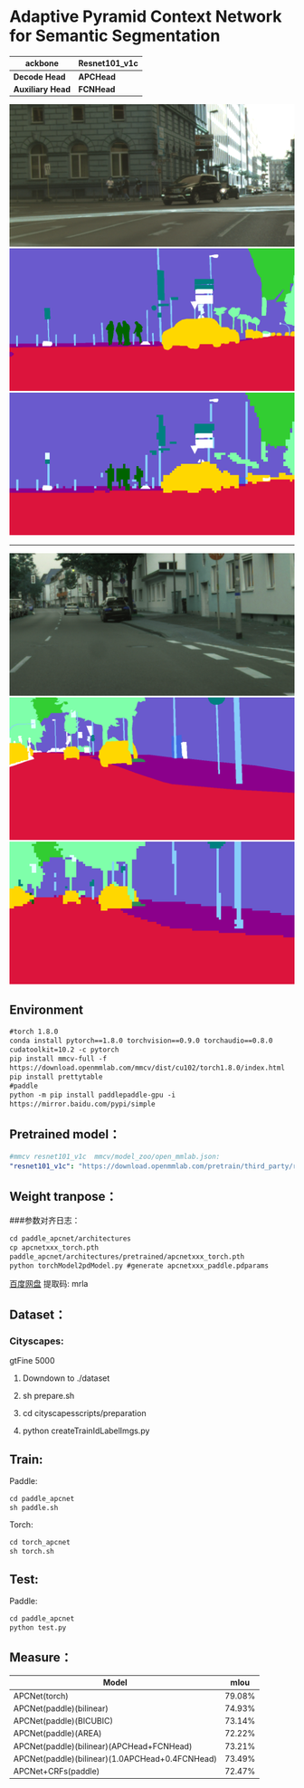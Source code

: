 # Adaptive Pyramid Context Network for Semantic Segmentation



| **ackbone**        | **Resnet101_v1c** |
| ------------------ | ----------------- |
| **Decode Head**    | **APCHead**       |
| **Auxiliary Head** | **FCNHead**       |

![source](./img/1.png)![gt](./img/1-gt.png)![pre](./img/1-pre.png)

***
![source](./img/2.png)![gt](./img/2-gt.png)![pre](./img/2-pre.png)
## Environment

```shell
#torch 1.8.0
conda install pytorch==1.8.0 torchvision==0.9.0 torchaudio==0.8.0 cudatoolkit=10.2 -c pytorch
pip install mmcv-full -f https://download.openmmlab.com/mmcv/dist/cu102/torch1.8.0/index.html
pip install prettytable
#paddle
python -m pip install paddlepaddle-gpu -i https://mirror.baidu.com/pypi/simple
```





## Pretrained model：

```yml
#mmcv resnet101_v1c  mmcv/model_zoo/open_mmlab.json:
"resnet101_v1c": "https://download.openmmlab.com/pretrain/third_party/resnet101_v1c-e67eebb6.pth"
```



## Weight tranpose：

###参数对齐日志：

```shell
cd paddle_apcnet/architectures
cp apcnetxxx_torch.pth paddle_apcnet/architectures/pretrained/apcnetxxx_torch.pth
python torchModel2pdModel.py #generate apcnetxxx_paddle.pdparams
```
[百度网盘](https://pan.baidu.com/s/189PaYKvoN2SSQLisOoTvqw)
提取码: mrla 


## Dataset：

### Cityscapes:

gtFine 5000

1. Downdown to ./dataset

2. sh prepare.sh
3. cd cityscapesscripts/preparation
4. python createTrainIdLabelImgs.py





## Train:

Paddle:

```shell
cd paddle_apcnet
sh paddle.sh
```



Torch:

```shell
cd torch_apcnet
sh torch.sh
```



## Test:

Paddle:

```shell
cd paddle_apcnet
python test.py
```





## Measure：

| Model               | mIou   |
| ------------------- | ------ |
| APCNet(torch)       | 79.08% |
| APCNet(paddle)(bilinear)      | 74.93% |
| APCNet(paddle)(BICUBIC)      | 73.14% |
| APCNet(paddle)(AREA)      | 72.22% |
| APCNet(paddle)(bilinear)(APCHead+FCNHead)| 73.21% |
| APCNet(paddle)(bilinear)(1.0APCHead+0.4FCNHead)| 73.49% |
| APCNet+CRFs(paddle) | 72.47% |



